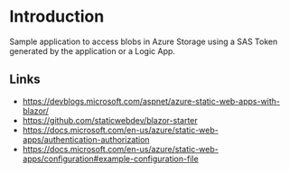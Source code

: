 # Introduction

Sample application to access blobs in Azure Storage using a SAS Token generated by the application or a Logic App.

## Links

* <https://devblogs.microsoft.com/aspnet/azure-static-web-apps-with-blazor/>
* <https://github.com/staticwebdev/blazor-starter>
* <https://docs.microsoft.com/en-us/azure/static-web-apps/authentication-authorization>
* <https://docs.microsoft.com/en-us/azure/static-web-apps/configuration#example-configuration-file>
